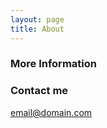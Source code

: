 ```yaml
---
layout: page
title: About
---
```




### More Information


### Contact me

[email@domain.com](aditya.kane@gmail.com)
